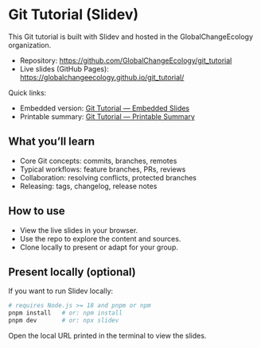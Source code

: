 # Git Tutorial (Slidev)

This Git tutorial is built with Slidev and hosted in the GlobalChangeEcology organization.

- Repository: https://github.com/GlobalChangeEcology/git_tutorial
- Live slides (GitHub Pages): https://globalchangeecology.github.io/git_tutorial/

Quick links:
- Embedded version: [Git Tutorial — Embedded Slides](GIT_TUTORIAL_EMBED.md)
- Printable summary: [Git Tutorial — Printable Summary](GIT_TUTORIAL_SUMMARY.md)

## What you’ll learn
- Core Git concepts: commits, branches, remotes
- Typical workflows: feature branches, PRs, reviews
- Collaboration: resolving conflicts, protected branches
- Releasing: tags, changelog, release notes

## How to use
- View the live slides in your browser.
- Use the repo to explore the content and sources.
- Clone locally to present or adapt for your group.

## Present locally (optional)
If you want to run Slidev locally:

```bash
# requires Node.js >= 18 and pnpm or npm
pnpm install   # or: npm install
pnpm dev       # or: npx slidev
```

Open the local URL printed in the terminal to view the slides.
